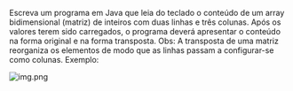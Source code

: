 Escreva um programa em Java que leia do teclado o conteúdo de um array bidimensional (matriz)
de inteiros com duas linhas e três colunas. Após os valores terem sido carregados, o programa
deverá apresentar o conteúdo na forma original e na forma transposta.
Obs: A transposta de uma matriz reorganiza os elementos de modo que as linhas passam a
configurar-se como colunas.
Exemplo:

![img.png](img.png)